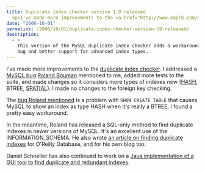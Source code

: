```yaml
---
title: Duplicate index checker version 1.9 released
  <p>I've made more improvements to the <a href="http://www.xaprb.com/duplicate-index-checker/">duplicate index checker</a>.  I addressed a MySQL bug <a href="http://rpbouman.blogspot.com/">Roland Bouman</a> mentioned to me, added more tests to the suite, and made changes so it considers more types of indexes now (HASH, BTREE, SPATIAL).  I made no changes to the foreign key checking.</p>
date: "2006-10-01"
permalink: /2006/10/01/duplicate-index-checker-version-19-released/
description:
  - >
    This version of the MySQL duplicate index checker adds a workaround for a MySQL
    bug and better support for advanced index types.
---
```

I've made more improvements to the [duplicate index checker][1]. I addressed a [MySQL bug][2] [Roland Bouman][3] mentioned to me, added more tests to the suite, and made changes so it considers more types of indexes now ([HASH][4], BTREE, [SPATIAL][5]). I made no changes to the foreign key checking.

The [bug Roland mentioned][2] is a problem with `SHOW CREATE TABLE` that causes MySQL to show an index as type HASH when it's really a BTREE. I found a pretty easy workaround.

In the meantime, Roland has released a SQL-only method to find duplicate indexes in newer versions of MySQL. It's an excellent use of the INFORMATION_SCHEMA. He also wrote [an article on finding duplicate indexes][6] for O'Reilly Database, and for his own blog too.

Daniel Schneller has also continued to work on a [Java implementation of a GUI tool to find duplicate and redundant indexes][7].

 [1]: http://www.xaprb.com/duplicate-index-checker/
 [2]: http://bugs.mysql.com/bug.php?id=22632
 [3]: http://rpbouman.blogspot.com/
 [4]: http://dev.mysql.com/doc/refman/5.0/en/create-index.html
 [5]: http://dev.mysql.com/doc/refman/5.0/en/creating-spatial-indexes.html
 [6]: http://www.oreillynet.com/databases/blog/2006/09/_finding_redundant_indexes_usi.html
 [7]: http://mysql-index-analyzer.blogspot.com/
